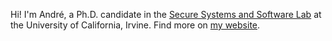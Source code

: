 Hi! I'm André, a Ph.D. candidate in the [Secure Systems and Software Lab](https://ssllab.org) at the University of California, Irvine. Find more on [my website](https://andreroesti.com).
